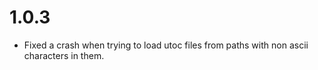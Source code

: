 # 1.0.3
- Fixed a crash when trying to load utoc files from paths with non ascii characters in them. 